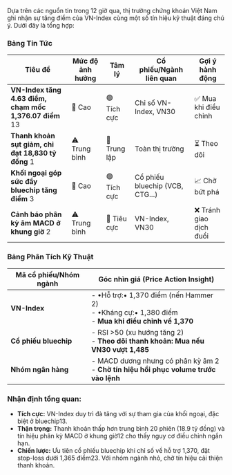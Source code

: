 Dựa trên các nguồn tin trong 12 giờ qua, thị trường chứng khoán Việt Nam ghi nhận sự tăng điểm của VN-Index cùng một số tín hiệu kỹ thuật đáng chú ý. Dưới đây là tổng hợp:

### Bảng Tin Tức
| Tiêu đề                                                                 | Mức độ ảnh hưởng | Tâm lý   | Cổ phiếu/Ngành liên quan       | Gợi ý hành động       |
|-------------------------------------------------------------------------|------------------|----------|--------------------------------|------------------------|
| **VN-Index tăng 4.63 điểm, chạm mốc 1,376.07 điểm** 13             | 🚨 Cao           | 🟢 Tích cực | Chỉ số VN-Index, VN30          | ✅ Mua khi điều chỉnh |
| **Thanh khoản sụt giảm, chỉ đạt 18,830 tỷ đồng** 1                   | ⚠️ Trung bình    | 🔵 Trung lập | Toàn thị trường                 | ⏳ Theo dõi           |
| **Khối ngoại góp sức đẩy bluechip tăng điểm** 3                       | 🚨 Cao           | 🟢 Tích cực | Cổ phiếu bluechip (VCB, CTG...) | 📈 Chờ bứt phá       |
| **Cảnh báo phân kỳ âm MACD ở khung giờ** 2                           | ⚠️ Trung bình    | 🔴 Tiêu cực | VN-Index, VN30                  | ❌ Tránh giao dịch đuổi |

### Bảng Phân Tích Kỹ Thuật
| Mã cổ phiếu/Nhóm ngành | Góc nhìn giá (Price Action Insight)                                                                 |
|------------------------|-----------------------------------------------------------------------------------------------------|
| **VN-Index**           | - •Hỗ trợ:• 1,370 điểm (nến Hammer 2)<br>- •Kháng cự:• 1,380 điểm<br>- **Mua khi điều chỉnh về 1,370** |
| **Cổ phiếu bluechip**  | - RSI >50 (xu hướng tăng 2)<br>- **Theo dõi thanh khoản: Mua nếu VN30 vượt 1,485**              |
| **Nhóm ngân hàng**     | - MACD dương nhưng có phân kỳ âm 2<br>- **Chờ tín hiệu hồi phục volume trước vào lệnh**          |

### Nhận định tổng quan:
- **Tích cực:** VN-Index duy trì đà tăng với sự tham gia của khối ngoại, đặc biệt ở bluechip13.
- **Thận trọng:** Thanh khoản thấp hơn trung bình 20 phiên (18.9 tỷ đồng) và tín hiệu phân kỳ MACD ở khung giờ12 cho thấy nguy cơ điều chỉnh ngắn hạn.
- **Chiến lược:** Ưu tiên cổ phiếu bluechip khi chỉ số về hỗ trợ 1,370, đặt stop-loss dưới 1,365 điểm23. Với nhóm ngành nhỏ, chờ tín hiệu cải thiện thanh khoản.